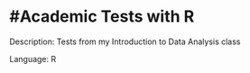 #Academic Tests with R
======

Description:
Tests from my Introduction to Data Analysis class  
  
Language: R
